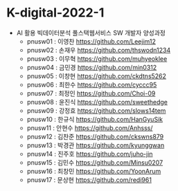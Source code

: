 # K-digital-2022-1
+ AI 활용 빅데이터분석 풀스택웹서비스 SW 개발자 양성과정
  + pnusw01 : 이영찬 https://github.com/Leejim12 
  + pnusw02 : 손재우 https://github.com/thswodn1234
  + pnusw03 : 이무혁 https://github.com/muhyeoklee
  + pnusw04 : 금민경 https://github.com/min0312
  + pnusw05 : 이창현 https://github.com/ckdtns5262
  + pnusw06 : 최한수 https://github.com/cyccc95
  + pnusw07 : 최정인 https://github.com/Choi-09
  + pnusw08 : 윤진식 https://github.com/sweethedge
  + pnusw09 : 강정효 https://github.com/slows14tem
  + pnusw10 : 한규식 https://github.com/HanGyuSik
  + pnusw11 : 안현수 https://github.com/Anhsss/
  + pnusw12 : 김찬준 https://github.com/ckswns879 
  * pnusw13 : 박경관 https://github.com/kyunggwan
  + pnusw14 : 진주호 https://github.com/juho-jin
  + pnusw15 : 김민수 https://github.com/Minsu0207
  + pnusw16 : 최창민 https://github.com/YoonArum
  + pnusw17 : 문상현 https://github.com/redi961
 
